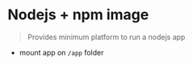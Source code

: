 Nodejs + npm image
==================

> Provides minimum platform to run a nodejs app

- mount app on `/app` folder
